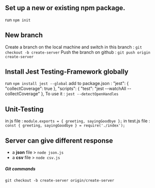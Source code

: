 <!-- Here I will write down all of my steps -->

## Set up a new or existing npm package.
run `npm init`

## New branch
Create a branch on the local machine and switch in this branch :
`git checkout -b create-server`
Push the branch on github :
`git push origin create-server`

## Install Jest Testing-Framework globally
run `npm install jest --global`
add to package.json :
"jest": {
    "collectCoverage": true
  },
"scripts": {
    "test": "jest --watchAll --collectCoverage"
  },
To use it :
`jest --detectOpenHandles`

## Unit-Testing
in js file :
`module.exports = { greeting, sayingGoodbye };`
in test.js file :
`const { greeting, sayingGoodbye } = require('./index');`

## Server can give different response
* a **json** file > `node json.js`
* a **csv** file > `node csv.js`

##### Git commands
<!-- use remote branch locally -->
`git checkout -b create-server origin/create-server`